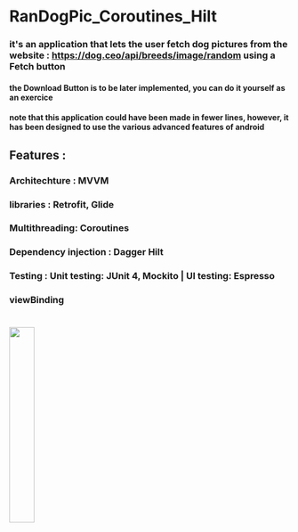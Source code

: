 

# RanDogPic_Coroutines_Hilt
### it's an application that lets the user fetch dog pictures from the website : https://dog.ceo/api/breeds/image/random using a Fetch button
#### the Download Button is to be later implemented, you can do it yourself as an exercice
#### note that this application could have been made in fewer lines, however, it has been designed to use the various advanced features of android


## Features :

### Architechture : MVVM
### libraries : Retrofit, Glide
### Multithreading: Coroutines
### Dependency injection : Dagger Hilt
### Testing : Unit testing: JUnit 4, Mockito | UI testing: Espresso
### viewBinding

#

<image src="https://github.com/25THELL52/RanDogPic/assets/79938851/c30b4cb3-7453-42ad-ba69-61c9a44cb1c7" width="30%" height="30%">
